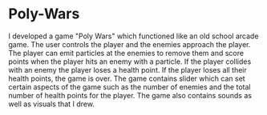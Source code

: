 # Poly-Wars
I developed a game "Poly Wars" which functioned like an old school arcade game. The user controls the player and the enemies approach the player. The player can emit particles at the enemies to remove them and score points when the player hits an enemy with a particle. If the player collides with an enemy the player loses a health point. If the player loses all their health points, the game is over. The game contains slider which can set certain aspects of the game such as the number of enemies and the total number of health points for the player. The game also contains sounds as well as visuals that I drew.
